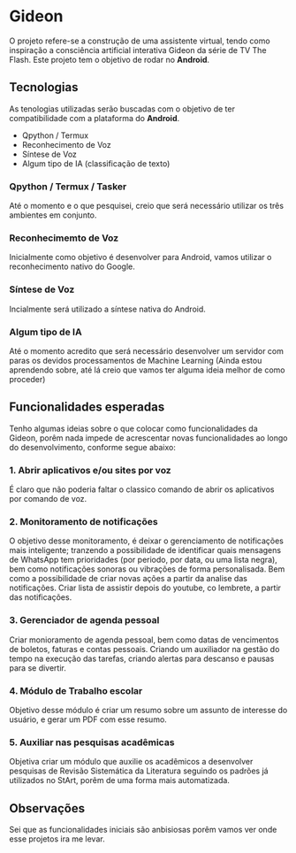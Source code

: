 # Gideon

O projeto refere-se a construção de uma assistente virtual, tendo como inspiração a consciência artificial interativa Gideon da série de TV The Flash. Este projeto tem o objetivo de rodar no **Android**.

## Tecnologias

As tenologias utilizadas serão buscadas com o objetivo de ter compatibilidade com a plataforma do **Android**.

- Qpython / Termux
- Reconhecimento de Voz
- Síntese de Voz
- Algum tipo de IA (classificação de texto)


### Qpython / Termux / Tasker

Até o momento e o que pesquisei, creio que será necessário utilizar os três ambientes em conjunto.

### Reconhecimemto de Voz

Inicialmente como objetivo é desenvolver para Android, vamos utilizar o reconhecimento nativo do Google.

### Síntese de Voz

Incialmente será utilizado a síntese nativa do Android.

### Algum tipo de IA

Até o momento acredito que será necessário desenvolver um servidor com paras os devidos processamentos de Machine Learning (Ainda estou aprendendo sobre, até lá creio que vamos ter alguma ideia melhor de como proceder)

## Funcionalidades esperadas

Tenho algumas ideias sobre o que colocar como funcionalidades da Gideon, porêm nada impede de acrescentar novas funcionalidades ao longo do desenvolvimento, conforme segue abaixo:

### 1. Abrir aplicativos e/ou sites por voz

É claro que não poderia faltar o classico comando de abrir os aplicativos por comando de voz.

### 2. Monitoramento de notificações

O objetivo desse monitoramento, é deixar o gerenciamento de notificações mais inteligente; tranzendo a possibilidade de identificar quais mensagens de WhatsApp tem prioridades (por periodo, por data, ou uma lista negra), bem como notificações sonoras ou vibrações de forma personalisada. Bem como a possibilidade de criar novas ações a partir da analise das notificações. Criar lista de assistir depois do youtube, co lembrete, a partir das notificações.

### 3. Gerenciador de agenda pessoal

Criar monioramento de agenda pessoal, bem como datas de vencimentos de boletos, faturas e contas pessoais. Criando um auxiliador na gestão do tempo na execução das tarefas, criando alertas para descanso e pausas para se divertir.

### 4. Módulo de Trabalho escolar

Objetivo desse módulo é criar um resumo sobre um assunto de interesse do usuário, e gerar um PDF com esse resumo.

### 5. Auxiliar nas pesquisas acadêmicas

Objetiva criar um módulo que auxilie os acadêmicos a desenvolver pesquisas de Revisão Sistemática da Literatura seguindo os padrões já utilizados no StArt, porêm de uma forma mais automatizada.

## Observações

Sei que as funcionalidades iniciais são anbisiosas porêm vamos ver onde esse projetos ira me levar. 


